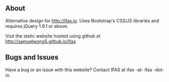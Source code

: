 ## About

Alternative design for http://ifas.io. Uses Bootstrap's CSS/JS libraries and requires jQuery 1.9.1 or above. 

Visit the static website hosted using github at http://samuelwong5.github.io/ifas

## Bugs and Issues

Have a bug or an issue with this website? Contact IFAS at ifas -at- ifas -dot- io.
